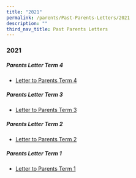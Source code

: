 ```yaml
---
title: "2021"
permalink: /parents/Past-Parents-Letters/2021
description: ""
third_nav_title: Past Parents Letters
---
```

### 2021

##### Parents Letter Term 4
* [Letter to Parents Term 4](/files/LTP-Term-4-Issue-1.pdf)

##### Parents Letter Term 3
* [Letter to Parents Term 3](/files/LTP-Term-3-Issue-1-final.pdf)

##### Parents Letter Term 2
* [Letter to Parents Term 2](/files/LTP-Term-2-Issue-1-final.pdf)

##### Parents Letter Term 1
* [Letter to Parents Term 1](/files/LTP-Term-1-Issue-3-final.pdf)

